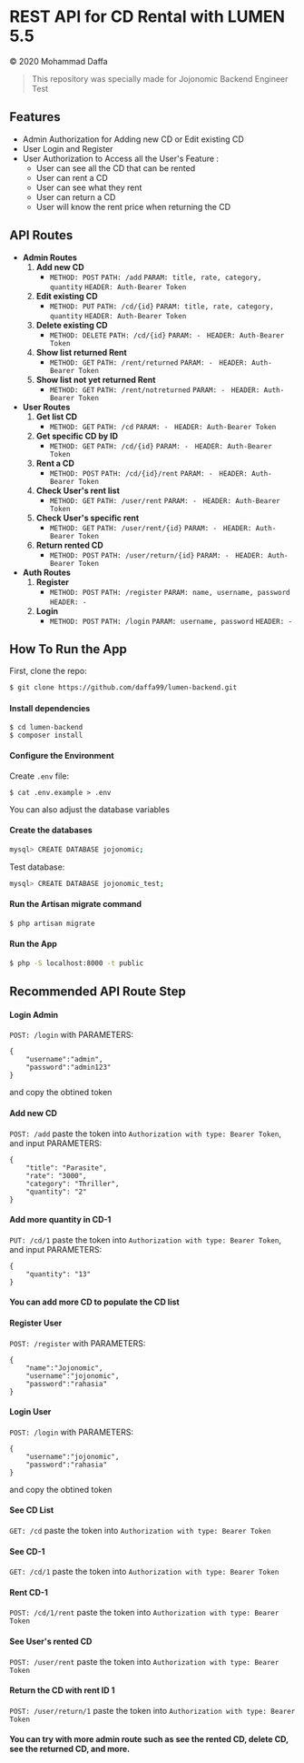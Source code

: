 # REST API for CD Rental with LUMEN 5.5
&copy; 2020 Mohammad Daffa
> This repository was specially made for Jojonomic Backend Engineer Test

## Features
* Admin Authorization for Adding new CD or Edit existing CD
* User Login and Register
* User Authorization to Access all the User's Feature :
  - User can see all the CD that can be rented
  - User can rent a CD
  - User can see what they rent
  - User can return a CD
  - User will know the rent price when returning the CD

## API Routes
* **Admin Routes**
  1. **Add new CD**
     - `METHOD: POST` `PATH: /add` `PARAM: title, rate, category, quantity` `HEADER: Auth-Bearer Token`
  2. **Edit existing CD**
     - `METHOD: PUT` `PATH: /cd/{id}` `PARAM: title, rate, category, quantity` `HEADER: Auth-Bearer Token`
  3. **Delete existing CD**
     - `METHOD: DELETE` `PATH: /cd/{id}` `PARAM: - ` `HEADER: Auth-Bearer Token`
  4. **Show list returned Rent**
     - `METHOD: GET` `PATH: /rent/returned` `PARAM: - ` `HEADER: Auth-Bearer Token`
  5. **Show list not yet returned Rent**
     - `METHOD: GET` `PATH: /rent/notreturned` `PARAM: - ` `HEADER: Auth-Bearer Token`
* **User Routes**
  1. **Get list CD**
     - `METHOD: GET` `PATH: /cd` `PARAM: - ` `HEADER: Auth-Bearer Token`
  2. **Get specific CD by ID**
     - `METHOD: GET` `PATH: /cd/{id}` `PARAM: - ` `HEADER: Auth-Bearer Token`
  3. **Rent a CD**
     - `METHOD: POST` `PATH: /cd/{id}/rent` `PARAM: - ` `HEADER: Auth-Bearer Token`
  4. **Check User's rent list**
     - `METHOD: GET` `PATH: /user/rent` `PARAM: - ` `HEADER: Auth-Bearer Token`
  5. **Check User's specific rent**
     - `METHOD: GET` `PATH: /user/rent/{id}` `PARAM: - ` `HEADER: Auth-Bearer Token`
  6. **Return rented CD**
     - `METHOD: POST` `PATH: /user/return/{id}` `PARAM: - ` `HEADER: Auth-Bearer Token`
* **Auth Routes**
  1. **Register**
     - `METHOD: POST` `PATH: /register` `PARAM: name, username, password` `HEADER: - `
  1. **Login**
     - `METHOD: POST` `PATH: /login` `PARAM: username, password` `HEADER: - `

## How To Run the App
First, clone the repo:
```bash
$ git clone https://github.com/daffa99/lumen-backend.git
```
#### Install dependencies
```
$ cd lumen-backend
$ composer install
```
#### Configure the Environment
Create `.env` file:
```
$ cat .env.example > .env
```
You can also adjust the database variables
#### Create the databases
```bash
mysql> CREATE DATABASE jojonomic;
```
Test database:
```bash
mysql> CREATE DATABASE jojonomic_test;
```
#### Run the Artisan migrate command
```bash
$ php artisan migrate
```
#### Run the App
```bash
$ php -S localhost:8000 -t public
```
## Recommended API Route Step
#### Login Admin
`POST: /login` with PARAMETERS: 
```
{
	"username":"admin",
	"password":"admin123"
}
``` 
and copy the obtined token
#### Add new CD
`POST: /add` paste the token into `Authorization with type: Bearer Token`, and input PARAMETERS: 
```
{
    "title": "Parasite",
    "rate": "3000",
    "category": "Thriller",
    "quantity": "2"
}
```
#### Add more quantity in CD-1
`PUT: /cd/1` paste the token into `Authorization with type: Bearer Token`, and input PARAMETERS:
```
{
    "quantity": "13"
}
```
#### You can add more CD to populate the CD list
#### Register User
`POST: /register` with PARAMETERS: 
```
{
	"name":"Jojonomic",
	"username":"jojonomic",
	"password":"rahasia"
}
``` 
#### Login User
`POST: /login` with PARAMETERS: 
```
{
	"username":"jojonomic",
	"password":"rahasia"
}
``` 
and copy the obtined token
#### See CD List
`GET: /cd` paste the token into `Authorization with type: Bearer Token`
#### See CD-1
`GET: /cd/1` paste the token into `Authorization with type: Bearer Token`
#### Rent CD-1
`POST: /cd/1/rent` paste the token into `Authorization with type: Bearer Token`
#### See User's rented CD
`POST: /user/rent` paste the token into `Authorization with type: Bearer Token`
#### Return the CD with rent ID 1
`POST: /user/return/1` paste the token into `Authorization with type: Bearer Token`
#### You can try with more admin route such as see the rented CD, delete CD, see the returned CD, and more.
